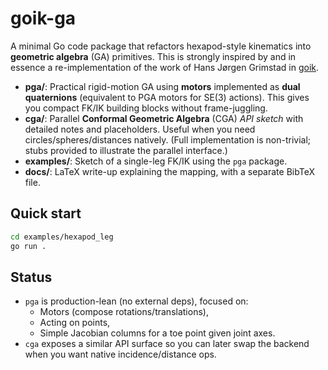 # goik-ga

A minimal Go code package that refactors hexapod-style kinematics into **geometric algebra** (GA) primitives.  This is strongly inspired by and in essence a re-implementation of the work of Hans Jørgen Grimstad in [goik](https://github.com/hansj66/goik/tree/main/goik).

- **pga/**: Practical rigid-motion GA using **motors** implemented as **dual quaternions** (equivalent to PGA motors for SE(3) actions). This gives you compact FK/IK building blocks without frame-juggling.
- **cga/**: Parallel **Conformal Geometric Algebra** (CGA) *API sketch* with detailed notes and placeholders. Useful when you need circles/spheres/distances natively. (Full implementation is non-trivial; stubs provided to illustrate the parallel interface.)
- **examples/**: Sketch of a single-leg FK/IK using the `pga` package.
- **docs/**: LaTeX write-up explaining the mapping, with a separate BibTeX file.

## Quick start

```bash
cd examples/hexapod_leg
go run .
```

## Status

- `pga` is production-lean (no external deps), focused on:
  - Motors (compose rotations/translations),
  - Acting on points,
  - Simple Jacobian columns for a toe point given joint axes.
- `cga` exposes a similar API surface so you can later swap the backend when you want native incidence/distance ops.

